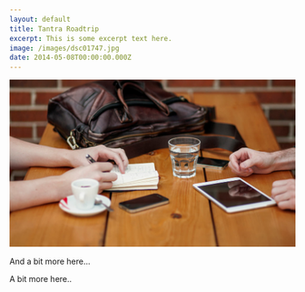 ```yaml
---
layout: default
title: Tantra Roadtrip
excerpt: This is some excerpt text here.
image: /images/dsc01747.jpg
date: 2014-05-08T00:00:00.000Z
---
```



![](/uploads/versions/header-3---x----1200-700x---.jpg)

And a bit more here…

A bit more here..